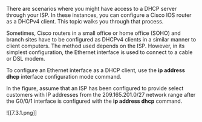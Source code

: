 There are scenarios where you might have access to a DHCP server through your ISP. In these instances, you can configure a Cisco IOS router as a DHCPv4 client. This topic walks you through that process.

Sometimes, Cisco routers in a small office or home office (SOHO) and branch sites have to be configured as DHCPv4 clients in a similar manner to client computers. The method used depends on the ISP. However, in its simplest configuration, the Ethernet interface is used to connect to a cable or DSL modem.

To configure an Ethernet interface as a DHCP client, use the **ip address dhcp** interface configuration mode command.

In the figure, assume that an ISP has been configured to provide select customers with IP addresses from the 209.165.201.0/27 network range after the G0/0/1 interface is configured with the **ip address dhcp** command.

![[7.3.1.png]]

